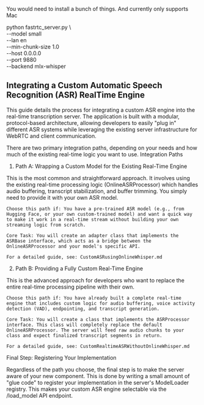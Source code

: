 You would need to install a bunch of things. And currently only supports Mac

python fastrtc_server.py \            
  --model small \
  --lan en \
  --min-chunk-size 1.0 \
  --host 0.0.0.0 \
  --port 9880 \
 --backend mlx-whisper



## Integrating a Custom Automatic Speech Recognition (ASR) RealTime Engine

This guide details the process for integrating a custom ASR engine into the real-time transcription server. The application is built with a modular, protocol-based architecture, allowing developers to easily "plug in" different ASR systems while leveraging the existing server infrastructure for WebRTC and client communication.

There are two primary integration paths, depending on your needs and how much of the existing real-time logic you want to use.
Integration Paths
1. Path A: Wrapping a Custom Model for the Existing Real-Time Engine

This is the most common and straightforward approach. It involves using the existing real-time processing logic (OnlineASRProcessor) which handles audio buffering, transcript stabilization, and buffer trimming. You simply need to provide it with your own ASR model.

    Choose this path if: You have a pre-trained ASR model (e.g., from Hugging Face, or your own custom-trained model) and want a quick way to make it work in a real-time stream without building your own streaming logic from scratch.

    Core Task: You will create an adapter class that implements the ASRBase interface, which acts as a bridge between the OnlineASRProcessor and your model's specific API.

    For a detailed guide, see: CustomASRusingOnlineWhisper.md

2. Path B: Providing a Fully Custom Real-Time Engine

This is the advanced approach for developers who want to replace the entire real-time processing pipeline with their own.

    Choose this path if: You have already built a complete real-time engine that includes custom logic for audio buffering, voice activity detection (VAD), endpointing, and transcript generation.

    Core Task: You will create a class that implements the ASRProcessor interface. This class will completely replace the default OnlineASRProcessor. The server will feed raw audio chunks to your class and expect finalized transcript segments in return.

    For a detailed guide, see: CustomRealtimeASRWithoutOnlineWhisper.md

Final Step: Registering Your Implementation

Regardless of the path you choose, the final step is to make the server aware of your new component. This is done by writing a small amount of "glue code" to register your implementation in the server's ModelLoader registry. This makes your custom ASR engine selectable via the /load_model API endpoint.